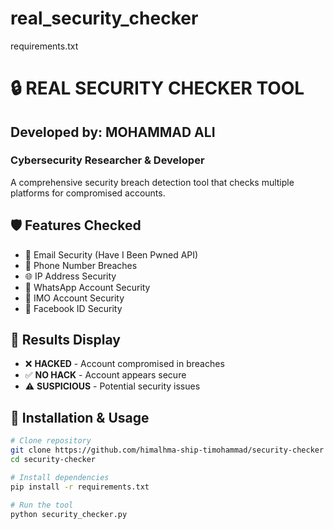 # real_security_checker
requirements.txt
# 🔒 REAL SECURITY CHECKER TOOL

## Developed by: MOHAMMAD ALI
### Cybersecurity Researcher & Developer

A comprehensive security breach detection tool that checks multiple platforms for compromised accounts.

## 🛡️ Features Checked
- 📧 Email Security (Have I Been Pwned API)
- 📱 Phone Number Breaches
- 🌐 IP Address Security
- 💚 WhatsApp Account Security
- 💙 IMO Account Security
- 📘 Facebook ID Security

## 🎯 Results Display
- ❌ **HACKED** - Account compromised in breaches
- ✅ **NO HACK** - Account appears secure
- ⚠️ **SUSPICIOUS** - Potential security issues

## 🚀 Installation & Usage

```bash
# Clone repository
git clone https://github.com/himalhma-ship-timohammad/security-checker
cd security-checker

# Install dependencies
pip install -r requirements.txt

# Run the tool
python security_checker.py
